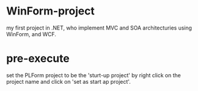# WinForm-project
my first project in .NET, who implement MVC and SOA architecturies using WinForm, and WCF.

# pre-execute
set the PLForm project to be the 'sturt-up project' by right click on the project name and click on 'set as start ap project'.
